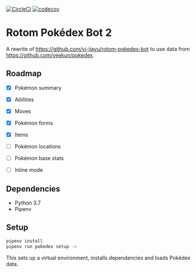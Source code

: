 [![CircleCI](https://circleci.com/gh/yi-jiayu/rotom-pokedex-bot-2.svg?style=svg)](https://circleci.com/gh/yi-jiayu/rotom-pokedex-bot-2)
[![codecov](https://codecov.io/gh/yi-jiayu/rotom-pokedex-bot-2/branch/master/graph/badge.svg)](https://codecov.io/gh/yi-jiayu/rotom-pokedex-bot-2)

# Rotom Pokédex Bot 2
A rewrite of https://github.com/yi-jiayu/rotom-pokedex-bot to use data from
https://github.com/veekun/pokedex. 

## Roadmap

- [x] Pokémon summary
- [x] Abilities
- [x] Moves
- [x] Pokémon forms
- [x] Items
- [ ] Pokémon locations
- [ ] Pokémon base stats

- [ ] Inline mode

## Dependencies

- Python 3.7
- Pipenv

## Setup

```sh
pipenv install
pipenv run pokedex setup -v
```

This sets up a virtual environment, installs dependencies and loads Pokédex data.
